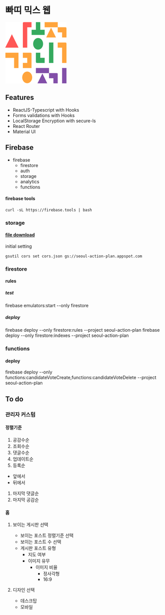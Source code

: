 # 빠띠 믹스 웹

![](/public/android-icon-192x192.png)

## Features

- ReactJS-Typescript with Hooks
- Forms validations with Hooks
- LocalStorage Encryption with secure-ls
- React Router
- Material UI

## Firebase

- firebase
  - firestore
  - auth
  - storage
  - analytics
  - functions

#### firebase tools

```
curl -sL https://firebase.tools | bash
```

### storage

#### [file download](https://firebase.google.com/docs/storage/web/download-files#cors_configuration)

initial setting

```
gsutil cors set cors.json gs://seoul-action-plan.appspot.com
```

### firestore

#### rules

##### test

firebase emulators:start --only firestore

##### deploy

firebase deploy --only firestore:rules --project seoul-action-plan
firebase deploy --only firestore:indexes --project seoul-action-plan

### functions

#### deploy

firebase deploy --only functions:candidateVoteCreate,functions:candidateVoteDelete --project seoul-action-plan

## To do

### 관리자 커스텀

#### 정렬기준

1. 공감수순
1. 조회수순
1. 댓글수순
1. 업데이트순
1. 등록순

- 앞에서
- 뒤에서

1. 마지막 댓글순
1. 마지막 공감순

#### 홈

1. 보이는 게시판 선택

   - 보이는 포스트 정렬기준 선택
   - 보이는 포스트 수 선택
   - 게시판 포스트 유형
     - 지도 여부
     - 이미지 유무
       - 이미지 비율
         - 정사각형
         - 16:9

1. 디자인 선택
   - 데스크탑
   - 모바일
